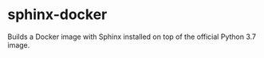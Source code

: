 # sphinx-docker

Builds a Docker image with Sphinx installed on top of the official Python 3.7 image.